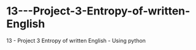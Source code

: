# 13---Project-3-Entropy-of-written-English
13 - Project 3 Entropy of written English - Using python
